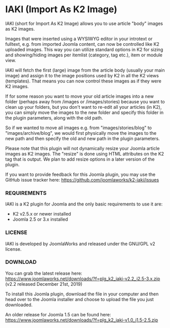 IAKI (Import As K2 Image)
===

IAKI (short for Import As K2 Image) allows you to use article "body" images as K2 images.

Images that were inserted using a WYSIWYG editor in your introtext or fulltext, e.g. from imported Joomla content, can now be controlled like K2 uploaded images. This way you can utilize standard options in K2 for sizing and showing/hiding images per itemlist (category, tag etc.), item or module view.

IAKI will fetch the first (large) image from the article body (usually your main image) and assign it to the image positions used by K2 in all the K2 views (templates). That means you can now control these images as if they were K2 images.

If for some reason you want to move your old article images into a new folder (perhaps away from /images or /images/stories) because you want to clean up your folders, but you don't want to re-edit all your articles (in K2), you can simply move the images to the new folder and specify this folder in the plugin parameters, along with the old path.

So if we wanted to move all images e.g. from "images/stories/blog" to "images/archive/blog", we would first physically move the images to the new path and then specify the old and new path in the plugin parameters.

Please note that this plugin will not dynamically resize your Joomla article images as K2 images. The "resize" is done using HTML attributes on the K2 tag that is output. We plan to add resize options in a later version of the plugin.

If you want to provide feedback for this Joomla plugin, you may use the GitHub issue tracker here: https://github.com/joomlaworks/k2-iaki/issues


### REQUIREMENTS
IAKI is a K2 plugin for Joomla and the only basic requirements to use it are:

- K2 v2.5.x or newer installed
- Joomla 2.5 or 3.x installed


### LICENSE
IAKI is developed by JoomlaWorks and released under the GNU/GPL v2 license.


### DOWNLOAD
You can grab the latest release here: https://www.joomlaworks.net/downloads/?f=plg_k2_iaki-v2.2_j2.5-3.x.zip (v2.2 released December 21st, 2019)

To install this Joomla plugin, download the file in your computer and then head over to the Joomla installer and choose to upload the file you just downloaded.

An older release for Joomla 1.5 can be found here: https://www.joomlaworks.net/downloads/?f=plg_k2_iaki-v1.0_j1.5-2.5.zip
